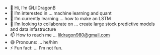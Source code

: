 - 👋 Hi, I’m @LilDragonB
- 👀 I’m interested in ... machine learning and quant
- 🌱 I’m currently learning ... how to make an LSTM
- 💞️ I’m looking to collaborate on ... create large stock predictive models and data infastructure
- 📫 How to reach me ... lildragon980@gmail.com
- 😄 Pronouns: ... he/him
- ⚡ Fun fact: ... I'm not fun.

<!---
LilDragonB/LilDragonB is a ✨ special ✨ repository because its `README.md` (this file) appears on your GitHub profile.
You can click the Preview link to take a look at your changes.
--->
